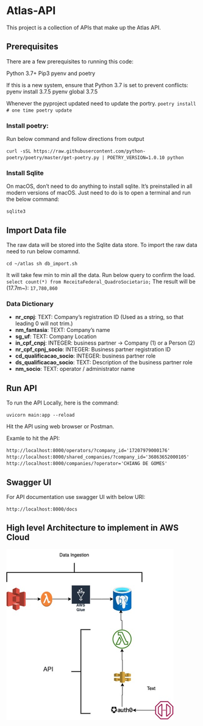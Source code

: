 # Atlas-API

This project is a collection of APIs that make up the Atlas API.

## Prerequisites
There are a few prerequisites to running this code:

Python 3.7+
Pip3
pyenv and poetry

If this is a new system, ensure that Python 3.7 is set to prevent conflicts:
pyenv install 3.7.5
pyenv global 3.7.5

Whenever the pyproject updated need to update the portry.
`
poetry install  # one time
poetry update
`

### Install poetry:
Run below command and follow directions from output

`curl -sSL https://raw.githubusercontent.com/python-poetry/poetry/master/get-poetry.py | POETRY_VERSION=1.0.10 python` 

### Install Sqlite

On macOS, don’t need to do anything to install sqlite. It’s preinstalled in all modern versions of macOS.
Just need to do is to open a terminal and run the below command:

`sqlite3`


## Import Data file

The raw data will be stored into the Sqlite data store. To import the raw data need to run below comamnd.

`cd ~/atlas
sh db_import.sh`

It will take few min to min all the data. Run below query to confirm the load.
`select count(*) from ReceitaFederal_QuadroSocietario;`
The result will be (17.7m~):
`17,780,860`

### Data Dictionary

- **nr_cnpj**: TEXT: Company’s registration ID (Used as a string, so that leading 0 will not trim.)
- **nm_fantasia**: TEXT: Company’s name
- **sg_uf**: TEXT: Company Location
- **in_cpf_cnpj**: INTEGER: business partner -> Company (1) or a Person (2)
- **nr_cpf_cpnj_socio**: INTEGER:  Business partner registration ID
- **cd_qualificacao_socio**: INTEGER: business partner role
- **ds_qualificacao_socio**: TEXT: Description of the business partner role
- **nm_socio**: TEXT: operator / administrator name


## Run API

To run the API Locally, here is the command:

`uvicorn main:app --reload`

Hit the API using web browser or Postman.

Examle to hit the API:

`
http://localhost:8000/operators/?company_id='17207979000176'
http://localhost:8000/shared_companies/?company_id='36863652000105'
http://localhost:8000/companies/?operator='CHIANG DE GOMES'
`


## Swagger UI
For API documentation use swagger UI with below URI:

`http://localhost:8000/docs`

## High level Architecture to implement in AWS Cloud

![The cloud Architecture of the API](/atlas-api/docs/cloud.jpg "Text to show on mouseover")